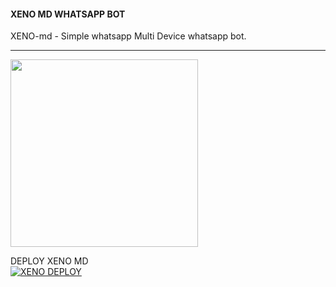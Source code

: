 #### XENO MD WHATSAPP BOT
XENO-md - Simple whatsapp Multi Device whatsapp bot.

***
</a>
    <img height="300" src="https://telegra.ph/file/519ac8fcdd91a8e1c2d74.jpg">
  </a>
</p>
 DEPLOY XENO MD
    <br>
<a href='https://hermit.adithyan.xyz/deploy-heroku' target="_blank"><img alt='XENO DEPLOY' src='https://img.shields.io/badge/-DEPLOY-blue?style=for-the-badge&logo=heroku&logoColor=black'/></a>

